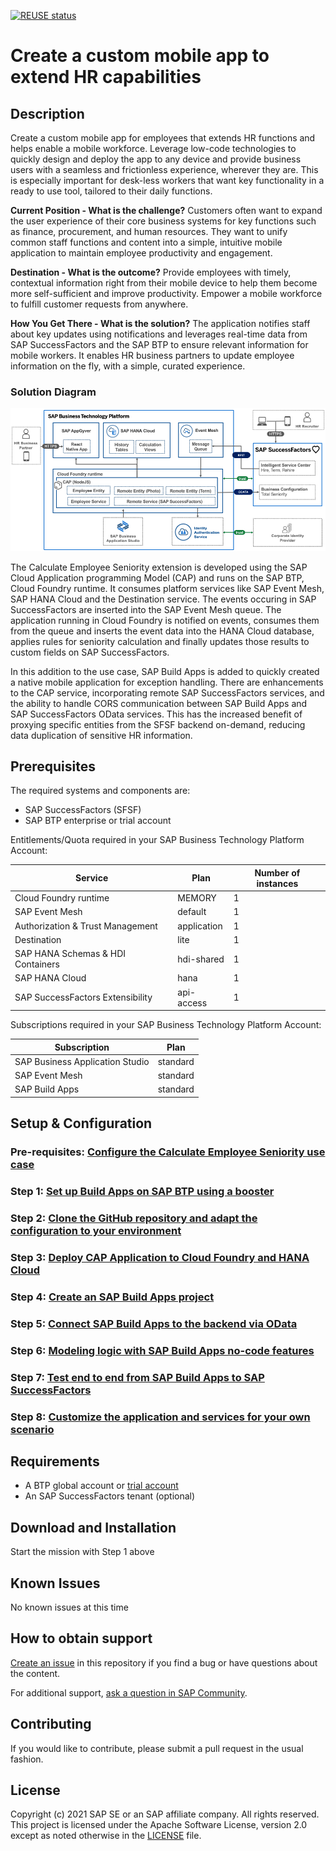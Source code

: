 [![REUSE status](https://api.reuse.software/badge/github.com/SAP-samples/successfactors-extension-calculate-employee-seniority)](https://api.reuse.software/info/github.com/SAP-samples/successfactors-extension-calculate-employee-seniority)

# Create a custom mobile app to extend HR capabilities
## Description
Create a custom mobile app for employees that extends HR functions and helps enable a mobile workforce. Leverage low-code technologies to quickly design and deploy the app to any device and provide business users with a seamless and frictionless experience, wherever they are. This is especially important for desk-less workers that want key functionality in a ready to use tool, tailored to their daily functions.

**Current Position - What is the challenge?**
Customers often want to expand the user experience of their core business systems for key functions such as finance, procurement, and human resources. They want to unify common staff functions and content into a simple, intuitive mobile application to maintain employee productivity and engagement.

**Destination - What is the outcome?**
Provide employees with timely, contextual information right from their mobile device to help them become more self-sufficient and improve productivity. Empower a mobile workforce to fulfill customer requests from anywhere.

**How You Get There - What is the solution?**
The application notifies staff about key updates using notifications and leverages real-time data from SAP SuccessFactors and the SAP BTP to ensure relevant information for mobile workers. It enables HR business partners to update employee information on the fly, with a simple, curated experience.

### Solution Diagram

![solution diagram](images/Create%20a%20custom%20mobile%20app%20to%20extend%20HR%20capabilities%20-%20Solution%20Diagram.png)

The Calculate Employee Seniority extension is developed using the SAP Cloud Application programming Model (CAP) and runs on the SAP BTP, Cloud Foundry runtime. It consumes platform services like SAP Event Mesh, SAP HANA Cloud and the Destination service. The events occuring in SAP SuccessFactors are inserted into the SAP Event Mesh queue. The application running in Cloud Foundry is notified on events, consumes them from the queue and inserts the event data into the HANA Cloud database, applies rules for seniority calculation and finally updates those results to custom fields on SAP SuccessFactors.

In this addition to the use case, SAP Build Apps is added to quickly created a native mobile application for exception handling. There are enhancements to the CAP service, incorporating remote SAP SuccessFactors services, and the ability to handle CORS communication between SAP Build Apps and SAP SuccessFactors OData services. This has the increased benefit of proxying specific entities from the SFSF backend on-demand, reducing data duplication of sensitive HR information. 

## Prerequisites
The required systems and components are:

- SAP SuccessFactors (SFSF)
- SAP BTP enterprise or trial account

Entitlements/Quota required in your SAP Business Technology Platform Account:

| Service                           | Plan        | Number of instances |
| --------------------------------- | ----------- | ------------------- |
| Cloud Foundry runtime             | MEMORY      | 1                   |
| SAP Event Mesh                    | default     | 1                   |
| Authorization & Trust Management  | application | 1                   |
| Destination                       | lite        | 1                   |
| SAP HANA Schemas & HDI Containers | hdi-shared  | 1                   |
| SAP HANA Cloud                    | hana        | 1                   |
| SAP SuccessFactors Extensibility  | api-access  | 1                   |


Subscriptions required in your SAP Business Technology Platform Account:

| Subscription                      | Plan             |
| --------------------------------- | ---------------- |
| SAP Business Application Studio   | standard         |
| SAP Event Mesh                    | standard         |
| SAP Build Apps                    | standard         |


## Setup & Configuration

### Pre-requisites: [Configure the Calculate Employee Seniority use case](https://github.com/SAP-samples/successfactors-extension-calculate-employee-seniority/tree/mission)

### Step 1: [Set up Build Apps on SAP BTP using a booster](../mission-sfsf-mobile-appgyver/01-SetupSAPBusinessTechnologyPlatform)
### Step 2: [Clone the GitHub repository and adapt the configuration to your environment](../mission-sfsf-mobile-appgyver/02-CloneTheGitHubRepositoryAndAdaptTheConfigurationToYourEnvironment)
### Step 3: [Deploy CAP Application to Cloud Foundry and HANA Cloud](../mission-sfsf-mobile-appgyver/03-DeployCAPApplicationToCloudFoundryAndHANACloud)
### Step 4: [Create an SAP Build Apps project ](../mission-sfsf-mobile-appgyver/04-CreateSAPAppGyverProject)
### Step 5: [Connect SAP Build Apps to the backend via OData](../mission-sfsf-mobile-appgyver/05-ConnectSAPAppGyverToTheBackendViaOData)
### Step 6: [Modeling logic with SAP Build Apps no-code features ](../mission-sfsf-mobile-appgyver/06-ModelingLogicWithSAPAppGyverNoCodeFeatures)
### Step 7: [Test end to end from SAP Build Apps to SAP SuccessFactors](../mission-sfsf-mobile-appgyver/07-TestEndToEndFromSAPAppGyverToSAPSuccessFactors)
### Step 8: [Customize the application and services for your own scenario](../mission-sfsf-mobile-appgyver/08-CustomizeTheApplicationAndServicesForYourOwnScenario)


## Requirements

  * A BTP global account or [trial account](https://www.sap.com/products/business-technology-platform/trial.html)
  * An SAP SuccessFactors tenant (optional)

## Download and Installation

Start the mission with Step 1 above

## Known Issues

No known issues at this time

## How to obtain support

[Create an issue](https://github.com/SAP-samples/successfactors-extension-calculate-employee-seniority/issues) in this repository if you find a bug or have questions about the content.
 
For additional support, [ask a question in SAP Community](https://answers.sap.com/questions/ask.html).

## Contributing

If you would like to contribute, please submit a pull request in the usual fashion.

## License
Copyright (c) 2021 SAP SE or an SAP affiliate company. All rights reserved. This project is licensed under the Apache Software License, version 2.0 except as noted otherwise in the [LICENSE](LICENSES/Apache-2.0.txt) file.
